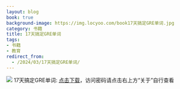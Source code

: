 ```yaml
---
layout: blog
book: true
background-image: https://img.locyoo.com/book17天搞定GRE单词.jpg
category: 书籍
title: 17天搞定GRE单词
tags:
- 书籍
- 教育
redirect_from:
  - /2024/03/17天搞定GRE单词/
---
```

![](https://img.locyoo.com/book17天搞定GRE单词.jpg)
17天搞定GRE单词: <a name = "ref1" href="https://url18.ctfile.com/f/50983618-1380724123-5064e3?p=3619">点击下载</a>，访问密码请点击右上方“关于”自行查看